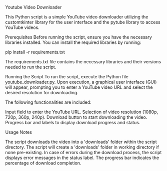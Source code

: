 Youtube Video Downloader

This Python script is a simple YouTube video downloader utilizing the customtkinter library for the user interface and the pytube library to access YouTube videos.

Prerequisites
Before running the script, ensure you have the necessary libraries installed. You can install the required libraries by running:

pip install -r requirements.txt

The requirements.txt file contains the necessary libraries and their versions needed to run the script.

Running the Script
To run the script, execute the Python file youtube_downloader.py. Upon execution, a graphical user interface (GUI) will appear, prompting you to enter a YouTube video URL and select the desired resolution for downloading.

The following functionalities are included:

Input field to enter the YouTube URL.
Selection of video resolution (1080p, 720p, 360p, 240p).
Download button to start downloading the video.
Progress bar and labels to display download progress and status.

Usage Notes

The script downloads the video into a 'downloads' folder within the script directory.
The script will create a 'downloads' folder in working directory if none pre-existing.
In case of errors during the download process, the script displays error messages in the status label.
The progress bar indicates the percentage of download completion.
